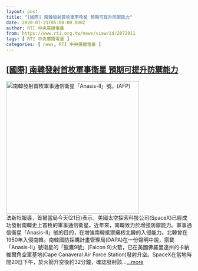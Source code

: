 ```yaml
---
layout: post
title: "[國際] 南韓發射首枚軍事衛星 預期可提升防禦能力"
date: 2020-07-21T05:08:09.000Z
author: RTI 中央廣播電臺
from: https://www.rti.org.tw/news/view/id/2072911
tags: [ RTI 中央廣播電臺 ]
categories: [ news, RTI 中央廣播電臺 ]
---
```

<!--1595308089000-->
[[國際] 南韓發射首枚軍事衛星 預期可提升防禦能力](https://www.rti.org.tw/news/view/id/2072911)
------

<div>
<img src="https://static.rti.org.tw/assets/thumbnails/2020/07/21/b1727bbad8d1b68195c1f0606048715a.jpg" width="360" alt="南韓發射首枚軍事通信衛星「Anasis-II」號。(AFP)" title="南韓發射首枚軍事通信衛星「Anasis-II」號。(AFP)"><br>法新社報導，首爾當局今天(21日)表示，美國太空探索科技公司(SpaceX)已經成功發射南韓史上首枚的軍事通信衛星。近年來，南韓致力於增強防禦能力。軍事通信衛星「Anasis-II」號的目的，在增強南韓抵禦擁核北韓的入侵能力。北韓曾在1950年入侵南韓。南韓國防採購計畫管理局(DAPA)在一份聲明中說，搭載「Anasis-II」號衛星的「獵鷹9號」(Falcon 9)火箭，已在美國佛羅里達州的卡納維爾角空軍基地(Cape Canaveral Air Force Station)發射升空。SpaceX在當地時間20日下午，於火箭升空後約32分鐘，確認發射該...<a target="_blank" href="https://www.rti.org.tw/news/view/id/2072911">...more</a>
</div>
